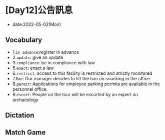 # [Day12]公告訊息

* date:2022-05-02(Mon)

## Vocabulary

* 1.`in advance`:register in advance
* 2.`update`: give an update
* 3.`compliance`: be in compliance with law
* 5.`enact`: enact a law
* 6.`restrict`: access to this facility is restricted and strictly monitored
* 7.`Ban`: Our manager decides to lift the ban on snacking in the office
* 8.`permit`: Applications for employee parking permits are available in the personnel office.
* 9.`escort`: People on the tour will be escorted by an expert on archaeology

## Dictation

## Match Game

